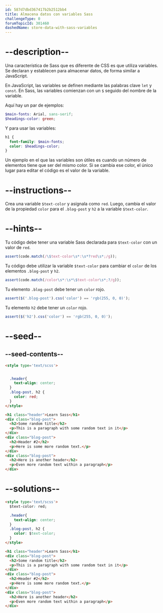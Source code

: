 ```yaml
---
id: 587d7dbd367417b2b2512bb4
title: Almacena datos con variables Sass
challengeType: 0
forumTopicId: 301460
dashedName: store-data-with-sass-variables
---
```


# --description--

Una característica de Sass que es diferente de CSS es que utiliza variables. Se declaran y establecen para almacenar datos, de forma similar a JavaScript.

En JavaScript, las variables se definen mediante las palabras clave `let` y `const`. En Sass, las variables comienzan con un `$` seguido del nombre de la variable.

Aquí hay un par de ejemplos:

```scss
$main-fonts: Arial, sans-serif;
$headings-color: green;
```

Y para usar las variables:

```scss
h1 {
  font-family: $main-fonts;
  color: $headings-color;
}
```

Un ejemplo en el que las variables son útiles es cuando un número de elementos tiene que ser del mismo color. Si se cambia ese color, el único lugar para editar el código es el valor de la variable.

# --instructions--

Crea una variable `$text-color` y asígnala como `red`. Luego, cambia el valor de la propiedad `color` para el `.blog-post` y `h2` a la variable `$text-color`.

# --hints--

Tu código debe tener una variable Sass declarada para `$text-color` con un valor de `red`.

```js
assert(code.match(/\$text-color\s*:\s*?red\s*;/g));
```

Tu código debe utilizar la variable `$text-color` para cambiar el `color` de los elementos `.blog-post` y `h2`.

```js
assert(code.match(/color\s*:\s*\$text-color\s*;?/g));
```

Tu elemento `.blog-post` debe tener un `color` rojo.

```js
assert($('.blog-post').css('color') == 'rgb(255, 0, 0)');
```

Tu elemento `h2` debe tener un `color` rojo.

```js
assert($('h2').css('color') == 'rgb(255, 0, 0)');
```

# --seed--

## --seed-contents--

```html
<style type='text/scss'>


  .header{
    text-align: center;
  }
  .blog-post, h2 {
    color: red;
  }
</style>

<h1 class="header">Learn Sass</h1>
<div class="blog-post">
  <h2>Some random title</h2>
  <p>This is a paragraph with some random text in it</p>
</div>
<div class="blog-post">
  <h2>Header #2</h2>
  <p>Here is some more random text.</p>
</div>
<div class="blog-post">
  <h2>Here is another header</h2>
  <p>Even more random text within a paragraph</p>
</div>
```

# --solutions--

```html
<style type='text/scss'>
  $text-color: red;

  .header{
    text-align: center;
  }
  .blog-post, h2 {
    color: $text-color;
  }
</style>

<h1 class="header">Learn Sass</h1>
<div class="blog-post">
  <h2>Some random title</h2>
  <p>This is a paragraph with some random text in it</p>
</div>
<div class="blog-post">
  <h2>Header #2</h2>
  <p>Here is some more random text.</p>
</div>
<div class="blog-post">
  <h2>Here is another header</h2>
  <p>Even more random text within a paragraph</p>
</div>
```
